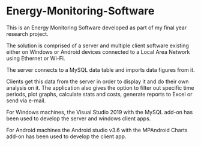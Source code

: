 # Energy-Monitoring-Software
This is an Energy Monitoring Software developed as part of my final year research project. 

The solution is comprised of a server and multiple client software existing either on Windows or Android devices connected to a Local Area Network using Ethernet or Wi-Fi.

The server connects to a MySQL data table and imports data figures from it.

Clients get this data from the server in order to display it and do their own analysis on it. The application also gives the option to filter out specific time periods, plot graphs, calculate stats and costs, generate reports to Excel or send via e-mail.

For Windows machines, the Visual Studio 2019 with the MySQL add-on has been used to develop the server and windows client apps.

For Android machines the Android studio v3.6 with the MPAndroid Charts add-on has been used to develop the client app.

